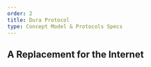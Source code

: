 ```yaml
---
order: 2
title: Dura Protocol
type: Concept Model & Protocols Specs
---
```


## A Replacement for the Internet

